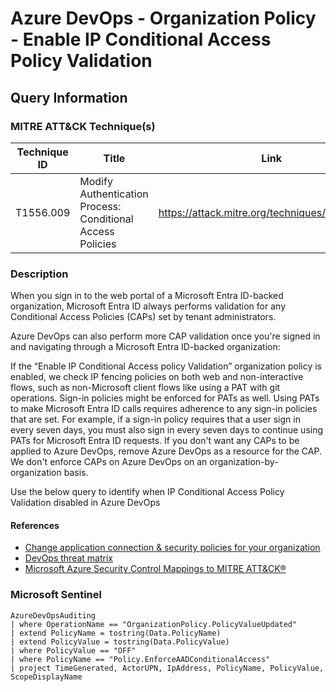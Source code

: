# Azure DevOps - Organization Policy - Enable IP Conditional Access Policy Validation

## Query Information

### MITRE ATT&CK Technique(s)

| Technique ID | Title    | Link    |
| ---  | --- | --- |
| T1556.009 | Modify Authentication Process: Conditional Access Policies | https://attack.mitre.org/techniques/T1556/009/ |

### Description

When you sign in to the web portal of a Microsoft Entra ID-backed organization, Microsoft Entra ID always performs validation for any Conditional Access Policies (CAPs) set by tenant administrators.

Azure DevOps can also perform more CAP validation once you're signed in and navigating through a Microsoft Entra ID-backed organization:

If the “Enable IP Conditional Access policy Validation” organization policy is enabled, we check IP fencing policies on both web and non-interactive flows, such as non-Microsoft client flows like using a PAT with git operations.
Sign-in policies might be enforced for PATs as well. Using PATs to make Microsoft Entra ID calls requires adherence to any sign-in policies that are set. For example, if a sign-in policy requires that a user sign in every seven days, you must also sign in every seven days to continue using PATs for Microsoft Entra ID requests.
If you don't want any CAPs to be applied to Azure DevOps, remove Azure DevOps as a resource for the CAP. We don't enforce CAPs on Azure DevOps on an organization-by-organization basis.

Use the below query to identify when IP Conditional Access Policy Validation disabled in Azure DevOps

#### References

- [Change application connection & security policies for your organization](https://learn.microsoft.com/en-us/azure/devops/organizations/accounts/change-application-access-policies?view=azure-devops)
- [DevOps threat matrix](https://www.microsoft.com/en-us/security/blog/2023/04/06/devops-threat-matrix/)
- [Microsoft Azure Security Control Mappings to MITRE ATT&CK®](https://center-for-threat-informed-defense.github.io/security-stack-mappings/Azure/README.html)

### Microsoft Sentinel

```kql
AzureDevOpsAuditing
| where OperationName == "OrganizationPolicy.PolicyValueUpdated"
| extend PolicyName = tostring(Data.PolicyName)
| extend PolicyValue = tostring(Data.PolicyValue)
| where PolicyValue == "OFF"
| where PolicyName == "Policy.EnforceAADConditionalAccess"
| project TimeGenerated, ActorUPN, IpAddress, PolicyName, PolicyValue, ScopeDisplayName
```
